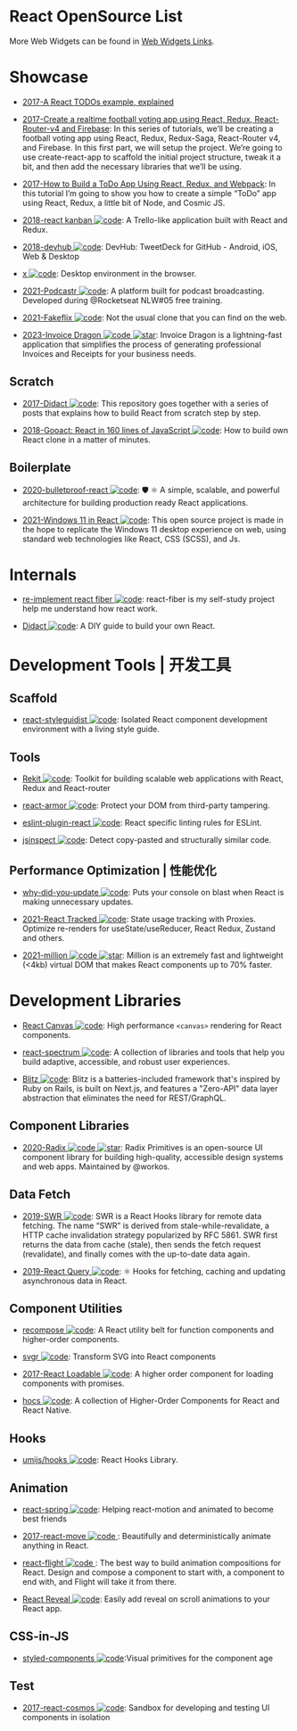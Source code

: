# React OpenSource List

More Web Widgets can be found in [Web Widgets Links](https://github.com/wx-chevalier/Awesome-Lists/blob/master/Web/Widgets/Web-Widgets-List.md).

# Showcase

- [2017-A React TODOs example, explained](https://hackernoon.com/a-react-todos-example-explained-6df53cdebed1)

- [2017-Create a realtime football voting app using React, Redux, React-Router-v4 and Firebase](https://parg.co/bhD): In this series of tutorials, we’ll be creating a football voting app using React, Redux, Redux-Saga, React-Router v4, and Firebase. In this first part, we will setup the project. We’re going to use create-react-app to scaffold the initial project structure, tweak it a bit, and then add the necessary libraries that we’ll be using.

- [2017-How to Build a ToDo App Using React, Redux, and Webpack](https://parg.co/bMT): In this tutorial I’m going to show you how to create a simple “ToDo” app using React, Redux, a little bit of Node, and Cosmic JS.

- [2018-react kanban ![code](https://ng-tech.icu/assets/code.svg)](https://github.com/yogaboll/react-kanban): A Trello-like application built with React and Redux.

- [2018-devhub ![code](https://ng-tech.icu/assets/code.svg)](https://github.com/devhubapp/devhub): DevHub: TweetDeck for GitHub - Android, iOS, Web & Desktop

- [x ![code](https://ng-tech.icu/assets/code.svg)](https://github.com/DustinBrett/x): Desktop environment in the browser.

- [2021-Podcastr ![code](https://ng-tech.icu/assets/code.svg)](https://github.com/josepholiveira/podcastr): A platform built for podcast broadcasting. Developed during @Rocketseat NLW#05 free training.

- [2021-Fakeflix ![code](https://ng-tech.icu/assets/code.svg)](https://github.com/Th3Wall/Fakeflix): Not the usual clone that you can find on the web.

- [2023-Invoice Dragon ![code](https://ng-tech.icu/assets/code.svg) ![star](https://img.shields.io/github/stars/LaniJ/invoice-dragon)](https://github.com/LaniJ/invoice-dragon): Invoice Dragon is a lightning-fast application that simplifies the process of generating professional Invoices and Receipts for your business needs.

## Scratch

- [2017-Didact ![code](https://ng-tech.icu/assets/code.svg)](https://github.com/hexacta/didact): This repository goes together with a series of posts that explains how to build React from scratch step by step.

- [2018-Gooact: React in 160 lines of JavaScript ![code](https://ng-tech.icu/assets/code.svg)](https://parg.co/Y5s): How to build own React clone in a matter of minutes.

## Boilerplate

- [2020-bulletproof-react ![code](https://ng-tech.icu/assets/code.svg)](https://github.com/alan2207/bulletproof-react): 🛡️ ⚛️ A simple, scalable, and powerful architecture for building production ready React applications.

- [2021-Windows 11 in React ![code](https://ng-tech.icu/assets/code.svg)](https://github.com/blueedgetechno/windows11): This open source project is made in the hope to replicate the Windows 11 desktop experience on web, using standard web technologies like React, CSS (SCSS), and Js.

# Internals

- [re-implement react fiber ![code](https://ng-tech.icu/assets/code.svg)](https://github.com/tranbathanhtung/react-fiber-implement): react-fiber is my self-study project help me understand how react work.

- [Didact ![code](https://ng-tech.icu/assets/code.svg)](https://github.com/pomber/didact): A DIY guide to build your own React.

# Development Tools | 开发工具

## Scaffold

- [react-styleguidist ![code](https://ng-tech.icu/assets/code.svg)](https://github.com/styleguidist/react-styleguidist): Isolated React component development environment with a living style guide.

## Tools

- [Rekit ![code](https://ng-tech.icu/assets/code.svg)](https://github.com/supnate/rekit): Toolkit for building scalable web applications with React, Redux and React-router

- [react-armor ![code](https://ng-tech.icu/assets/code.svg)](https://github.com/elierotenberg/react-armor): Protect your DOM from third-party tampering.

- [eslint-plugin-react ![code](https://ng-tech.icu/assets/code.svg)](https://parg.co/b11): React specific linting rules for ESLint.

- [jsinspect ![code](https://ng-tech.icu/assets/code.svg)](https://github.com/danielstjules/jsinspect): Detect copy-pasted and structurally similar code.

## Performance Optimization | 性能优化

- [why-did-you-update ![code](https://ng-tech.icu/assets/code.svg)](https://github.com/garbles/why-did-you-update): Puts your console on blast when React is making unnecessary updates.

- [2021-React Tracked ![code](https://ng-tech.icu/assets/code.svg)](https://github.com/dai-shi/react-tracked): State usage tracking with Proxies. Optimize re-renders for useState/useReducer, React Redux, Zustand and others.

- [2021-million ![code](https://ng-tech.icu/assets/code.svg) ![star](https://img.shields.io/github/stars/aidenybai/million)](https://github.com/aidenybai/million): Million is an extremely fast and lightweight (<4kb) virtual DOM that makes React components up to 70% faster.

# Development Libraries

- [React Canvas ![code](https://ng-tech.icu/assets/code.svg)](https://github.com/Flipboard/react-canvas): High performance `<canvas>` rendering for React components.

- [react-spectrum ![code](https://ng-tech.icu/assets/code.svg)](https://github.com/adobe/react-spectrum): A collection of libraries and tools that help you build adaptive, accessible, and robust user experiences.

- [Blitz ![code](https://ng-tech.icu/assets/code.svg)](https://blitzjs.com/): Blitz is a batteries-included framework that's inspired by Ruby on Rails, is built on Next.js, and features a "Zero-API" data layer abstraction that eliminates the need for REST/GraphQL.

## Component Libraries

- [2020-Radix ![code](https://ng-tech.icu/assets/code.svg) ![star](https://img.shields.io/github/stars/radix-ui/primitives)](https://github.com/radix-ui/primitives): Radix Primitives is an open-source UI component library for building high-quality, accessible design systems and web apps. Maintained by @workos.

## Data Fetch

- [2019-SWR ![code](https://ng-tech.icu/assets/code.svg)](https://github.com/zeit/swr): SWR is a React Hooks library for remote data fetching. The name “SWR” is derived from stale-while-revalidate, a HTTP cache invalidation strategy popularized by RFC 5861. SWR first returns the data from cache (stale), then sends the fetch request (revalidate), and finally comes with the up-to-date data again.

- [2019-React Query ![code](https://ng-tech.icu/assets/code.svg)](https://github.com/tannerlinsley/react-query): ⚛️ Hooks for fetching, caching and updating asynchronous data in React.

## Component Utilities

- [recompose ![code](https://ng-tech.icu/assets/code.svg)](https://github.com/acdlite/recompose/blob/master/docs/API.md#withstate): A React utility belt for function components and higher-order components.

- [svgr ![code](https://ng-tech.icu/assets/code.svg)](https://github.com/smooth-code/svgr): Transform SVG into React components

- [2017-React Loadable ![code](https://ng-tech.icu/assets/code.svg)](https://github.com/thejameskyle/react-loadable): A higher order component for loading components with promises.

- [hocs ![code](https://ng-tech.icu/assets/code.svg)](https://github.com/deepsweet/hocs): A collection of Higher-Order Components for React and React Native.

## Hooks

- [umijs/hooks ![code](https://ng-tech.icu/assets/code.svg)](https://github.com/umijs/hooks): React Hooks Library.

## Animation

- [react-spring ![code](https://ng-tech.icu/assets/code.svg)](https://github.com/drcmda/react-spring): Helping react-motion and animated to become best friends

- [2017-react-move ![code](https://ng-tech.icu/assets/code.svg) ](https://github.com/tannerlinsley/react-move): Beautifully and deterministically animate anything in React.

- [react-flight ![code](https://ng-tech.icu/assets/code.svg) ](https://github.com/jondot/react-flight): The best way to build animation compositions for React. Design and compose a component to start with, a component to end with, and Flight will take it from there.

- [React Reveal ![code](https://ng-tech.icu/assets/code.svg)](https://github.com/rnosov/react-reveal): Easily add reveal on scroll animations to your React app.

## CSS-in-JS

- [styled-components ![code](https://ng-tech.icu/assets/code.svg)](https://github.com/styled-components/styled-components):Visual primitives for the component age

## Test

- [2017-react-cosmos ![code](https://ng-tech.icu/assets/code.svg)](https://cubox.pro/c/SwAGqu): Sandbox for developing and testing UI components in isolation

